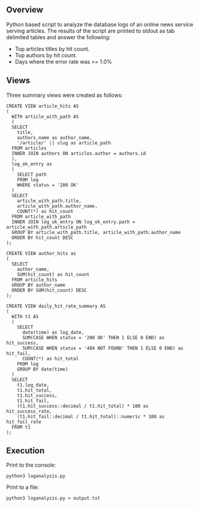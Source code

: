 ## Overview
Python based script to analyze the database logs of an online news service serving articles. The results of the script are printed to stdout as tab delimited tables and answer the following:
* Top articles titles by hit count.
* Top authors by hit count.
* Days where the error rate was >= 1.0%

## Views
Three summary views were created as follows:

```
CREATE VIEW article_hits AS
(
  WITH article_with_path AS
  (
  SELECT 
    title,
    authors.name as author_name,
    '/article/' || slug as article_path
  FROM articles
  INNER JOIN authors ON articles.author = authors.id
  ), 
  log_ok_entry as
  (
    SELECT path
    FROM log
    WHERE status = '200 OK'
  )
  SELECT
    article_with_path.title,
    article_with_path.author_name,
    COUNT(*) as hit_count
  FROM article_with_path
  INNER JOIN log_ok_entry ON log_ok_entry.path = article_with_path.article_path
  GROUP BY article_with_path.title, article_with_path.author_name
  ORDER BY hit_count DESC
);
```
```
CREATE VIEW author_hits as 
(
  SELECT
    author_name,
    SUM(hit_count) as hit_count
  FROM article_hits
  GROUP BY author_name
  ORDER BY SUM(hit_count) DESC
);
```
```
CREATE VIEW daily_hit_rate_summary AS
(
  WITH t1 AS
  (
    SELECT
      date(time) as log_date,
      SUM(CASE WHEN status = '200 OK' THEN 1 ELSE 0 END) as hit_success,
      SUM(CASE WHEN status = '404 NOT FOUND' THEN 1 ELSE 0 END) as hit_fail,
      COUNT(*) as hit_total
    FROM log
    GROUP BY date(time)
  )
  SELECT
    t1.log_date,
    t1.hit_total,
    t1.hit_success,
    t1.hit_fail,
    (t1.hit_success::decimal / t1.hit_total) * 100 as hit_success_rate,
    (t1.hit_fail::decimal / t1.hit_total)::numeric * 100 as hit_fail_rate
  FROM t1
);
```

## Execution
Print to the console:
```
python3 loganalysis.py
```

Print to a file:
```
python3 loganalysis.py > output.txt
```